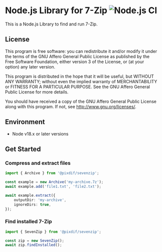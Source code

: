 # Node.js Library for 7-Zip ![Node.js CI](https://github.com/pixdif/sevenzip/workflows/Node.js%20CI/badge.svg)

This is a Node.js Library to find and run 7-Zip.

## License
This program is free software: you can redistribute it and/or modify
it under the terms of the GNU Affero General Public License as
published by the Free Software Foundation, either version 3 of the
License, or (at your option) any later version.

This program is distributed in the hope that it will be useful,
but WITHOUT ANY WARRANTY; without even the implied warranty of
MERCHANTABILITY or FITNESS FOR A PARTICULAR PURPOSE.  See the
GNU Affero General Public License for more details.

You should have received a copy of the GNU Affero General Public License
along with this program. If not, see <http://www.gnu.org/licenses/>.

## Environment
* Node v18.x or later versions

## Get Started

### Compress and extract files
```TypeScript
import { Archive } from '@pixdif/sevenzip';

const example = new Archive('my-archive.7z');
await example.add('file1.txt', 'file2.txt');

await example.extract({
	outputDir: 'my-archive',
	ignoreDirs: true,
});
```

### Find installed 7-Zip
```TypeScript
import { SevenZip } from '@pixdif/sevenzip';

const zip = new SevenZip();
await zip.findInstalled();
```
